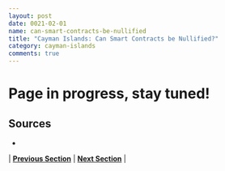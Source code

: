 ```yaml
---
layout: post
date: 0021-02-01
name: can-smart-contracts-be-nullified
title: "Cayman Islands: Can Smart Contracts be Nullified?"
category: cayman-islands
comments: true
---
```


# Page in progress, stay tuned!

Sources
-- 
- 


| **[Previous Section](https://neo-project.github.io/global-blockchain-compliance-hub//cayman-islands/cayman-islands-dispute-resolution.html)** | **[Next Section]( https://neo-project.github.io/global-blockchain-compliance-hub//cayman-islands/cayman-islands-suggested-readings.html)** |
